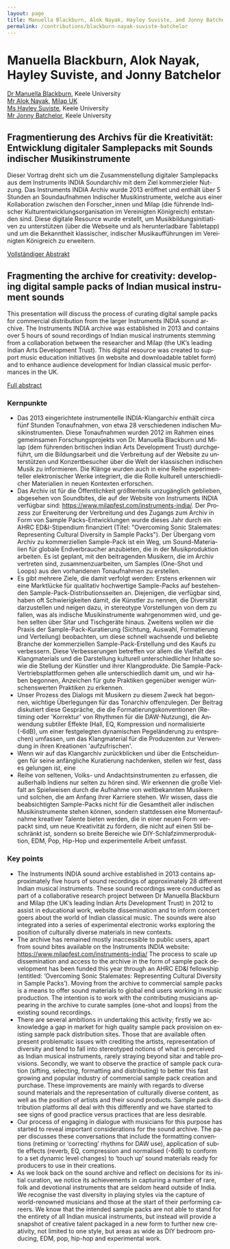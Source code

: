```yaml
---
layout: page
title: Manuella Blackburn, Alok Nayak, Hayley Suviste, and Jonny Batchelor
permalink: /contributions/blackburn-nayak-suviste-batchelor
---
```


# Manuella Blackburn, Alok Nayak, Hayley Suviste, and Jonny Batchelor

[Dr Manuella Blackburn](https://www.keele.ac.uk/humanities/study/musicandmusictechnology/ourpeople/manuellablackburn/), Keele University<br/>
[Mr Alok Nayak](https://www.milapfest.com/news/alok-nayak-announced-as-new-ceo/), [Milap UK](https://www.milapfest.com/)<br/>
[Ms Hayley Suviste](https://www.hayleysuviste.co.uk/), Keele University<br/>
[Mr Jonny Batchelor](https://schoolofelectronicmusic.com/staff/#jonny-batchelor), Keele University

<div class="language-container">
<section lang="de" markdown="1">

## Fragmentierung des Archivs für die Kreativität: Entwicklung digitaler Samplepacks mit Sounds indischer Musikinstrumente

Dieser Vortrag dreht sich um die Zusammenstellung digitaler Samplepacks aus dem Instruments INDIA Soundarchiv mit dem Ziel kommerzieler Nutzung. Das Instruments INDIA Archiv wurde 2013 eröffnet und enthält über 5 Stunden an Soundaufnahmen Indischer Musikinstrumente, welche aus einer Kollaboration zwischen den Forscher_innen und Milap (die führende Indischer Kulturentwicklungsorganisation im Vereinigten Königreich) entstanden sind. Diese digitale Resource wurde erstellt, um Musikbildungsinitiativen zu unterstützen (über die Webseite und als herunterladbare Tabletapp) und um die Bekanntheit klassischer, indischer Musikaufführungen im Vereinigten Königreich zu erweitern.

[Vollständiger Abstrakt](BlackburnNayakSuvisteBatchelor_en.pdf)

</section>
<section lang="en" markdown="1">

## Fragmenting the archive for creativity: developing digital sample packs of Indian musical instrument sounds

This presentation will discuss the process of curating digital sample packs for commercial distribution from the larger Instruments INDIA sound archive. The Instruments INDIA archive was established in 2013 and contains over 5 hours of sound recordings of Indian musical instruments stemming from a collaboration between the researcher and Milap (the UK’s leading Indian Arts Development Trust). This digital resource was created to support music education initiatives (in website and downloadable tablet form) and to enhance audience development for Indian classical music performances in the UK.

[Full abstract](BlackburnNayakSuvisteBatchelor_en.pdf)

</section>
</div>

<div class="language-container">
<section lang="de" markdown="1">

### Kernpunkte

* Das 2013 eingerichtete instrumentelle INDIA-Klangarchiv enthält circa fünf Stunden Tonaufnahmen, von etwa 28 verschiedenen indischen Musikinstrumenten. Diese Tonaufnahmen wurden 2012 im Rahmen eines gemeinsamen Forschungsprojekts von Dr. Manuella Blackburn und Milap (dem führenden britischen Indian Arts Development Trust) durchgeführt, um die Bildungsarbeit und die Verbreitung auf der Website zu unterstützen und Konzertbesucher über die Welt der klassischen indischen Musik zu informieren. Die Klänge wurden auch in eine Reihe experimenteller elektronischer Werke integriert, die die Rolle kulturell unterschiedlicher Materialien in neuen Kontexten erforschen.
* Das Archiv ist für die Öffentlichkeit größtenteils unzugänglich geblieben, abgesehen von Soundbites, die auf der Website von Instruments INDIA verfügbar sind: https://www.milapfest.com/instruments-india/. Der Prozess zur Erweiterung der Verbreitung und des Zugangs zum Archiv in Form von Sample Packs-Entwicklungen wurde dieses Jahr durch ein AHRC ED&I-Stipendium finanziert (Titel: "Overcoming Sonic Stalemates: Representing Cultural Diversity in Sample Packs"). Der Übergang vom Archiv zu kommerziellen Sample-Pack ist ein Weg, um Sound-Materialien für globale Endverbraucher anzubieten, die in der Musikproduktion arbeiten. Es ist geplant, mit den beitragenden Musikern, die im Archiv vertreten sind, zusammenzuarbeiten, um Samples (One-Shot und Loops) aus den vorhandenen Tonaufnahmen zu erstellen.
* Es gibt mehrere Ziele, die damit verfolgt werden: Erstens erkennen wir eine Marktlücke für qualitativ hochwertige Sample-Packs auf bestehenden Sample-Pack-Distributionsseiten an. Diejenigen, die verfügbar sind, haben oft Schwierigkeiten damit, die Künstler zu nennen, die Diversität darzustellen und neigen dazu, in stereotype Vorstellungen von dem zu fallen, was als indische Musikinstrumente wahrgenommen wird, und gehen selten über Sitar und Tischgeräte hinaus. Zweitens wollen wir die Praxis der Sample-Pack-Kuratierung (Sichtung, Auswahl, Formatierung und Verteilung) beobachten, um diese schnell wachsende und beliebte Branche der kommerziellen Sample-Pack-Erstellung und des Kaufs zu verbessern. Diese Verbesserungen betreffen vor allem die Vielfalt des Klangmaterials und die Darstellung kulturell unterschiedlicher Inhalte sowie die Stellung der Künstler und ihrer Klangprodukte. Die Sample-Pack-Vertriebsplattformen gehen alle unterschiedlich damit um, und wir haben begonnen, Anzeichen für gute Praktiken gegenüber weniger wünschenswerten Praktiken zu erkennen.
* Unser Prozess des Dialogs mit Musikern zu diesem Zweck hat begonnen, wichtige Überlegungen für das Tonarchiv offenzulegen. Der Beitrag diskutiert diese Gespräche, die die Formatierungskonventionen (Retiming oder 'Korrektur' von Rhythmen für die DAW-Nutzung), die Anwendung subtiler Effekte (Hall, EQ, Kompression und normalisierte (-6dB), um einer festgelegten dynamischen Pegeländerung zu entsprechen) umfassen, um das Klangmaterial für die Produzenten zur Verwendung in ihren Kreationen 'aufzufrischen'.
* Wenn wir auf das Klangarchiv zurückblicken und über die Entscheidungen für seine anfängliche Kuratierung nachdenken, stellen wir fest, dass es gelungen ist, eine
* Reihe von seltenen, Volks- und Andachtsinstrumenten zu erfassen, die außerhalb Indiens nur selten zu hören sind. Wir erkennen die große Vielfalt an Spielweisen durch die Aufnahme von weltbekannten Musikern und solchen, die am Anfang ihrer Karriere stehen. Wir wissen, dass die beabsichtigten Sample-Packs nicht für die Gesamtheit aller indischen Musikinstrumente stehen können, sondern stattdessen eine Momentaufnahme kreativer Talente bieten werden, die in einer neuen Form verpackt sind, um neue Kreativität zu fördern, die nicht auf einen Stil beschränkt ist, sondern so breite Bereiche wie DIY-Schlafzimmerproduktion, EDM, Pop, Hip-Hop und experimentelle Arbeit umfasst.

</section>
<section lang="en" markdown="1">

### Key points

* The Instruments INDIA sound archive established in 2013 contains approximately five hours of sound recordings of approximately 28 different Indian musical instruments. These sound recordings were conducted as part of a collaborative research project between Dr Manuella Blackburn and Milap (the UK’s leading Indian Arts Development Trust) in 2012 to assist in educational work, website dissemination and to inform concert goers about the world of Indian classical music. The sounds were also integrated into a series of experimental electronic works exploring the position of culturally diverse materials in new contexts.
* The archive has remained mostly inaccessible to public users, apart from sound bites available on the Instruments INDIA website: https://www.milapfest.com/instruments-india/ The process to scale up dissemination and access to the archive in the form of sample pack development has been funded this year through an AHRC ED&I fellowship (entitled: ‘Overcoming Sonic Stalemates: Representing Cultural Diversity in Sample Packs’). Moving from the archive to commercial sample packs is a means to offer sound materials to global end users working in music production. The intention is to work with the contributing musicians appearing in the archive to curate samples (one-shot and loops) from the existing sound recordings.
* There are several ambitions in undertaking this activity; firstly we acknowledge a gap in market for high quality sample pack provision on existing sample pack distribution sites. Those that are available often present problematic issues with crediting the artists, representation of diversity and tend to fall into stereotyped notions of what is perceived as Indian musical instruments, rarely straying beyond sitar and table provisions. Secondly, we want to observe the practice of sample pack curation (sifting, selecting, formatting and distributing) to better this fast growing and popular industry of commercial sample pack creation and purchase. These improvements are mainly with regards to diverse sound materials and the representation of culturally diverse content, as well as the position of artists and their sound products. Sample pack distribution platforms all deal with this differently and we have started to see signs of good practice versus practices that are less desirable.
* Our process of engaging in dialogue with musicians for this purpose has started to reveal important considerations for the sound archive. The paper discusses these conversations that include the formatting conventions (retiming or ‘correcting’ rhythms for DAW use), application of subtle effects (reverb, EQ, compression and normalised (-6dB) to conform to a set dynamic level changes) to ‘touch up’ sound materials ready for producers to use in their creations.
* As we look back on the sound archive and reflect on decisions for its initial curation, we notice its achievements in capturing a number of rare, folk and devotional instruments that are seldom heard outside of India. We recognise the vast diversity in playing styles via the capture of world-renowned musicians and those at the start of their performing careers. We know that the intended sample packs are not able to stand for the entirety of all Indian musical instruments, but instead will provide a snapshot of creative talent packaged in a new form to further new creativity, not limited to one style, but areas as wide as DIY bedroom producing, EDM, pop, hip-hop and experimental work.

</section>
</div>
